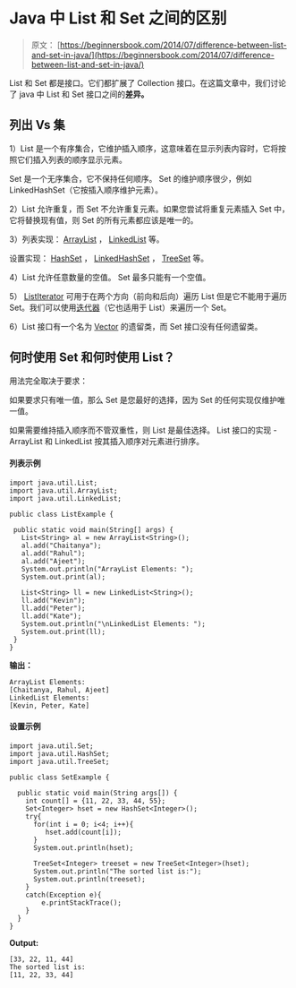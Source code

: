 # Java 中 List 和 Set 之间的区别

> 原文： [https://beginnersbook.com/2014/07/difference-between-list-and-set-in-java/](https://beginnersbook.com/2014/07/difference-between-list-and-set-in-java/)

List 和 Set 都是接口。它们都扩展了 Collection 接口。在这篇文章中，我们讨论了 java 中 List 和 Set 接口之间的**差异。**

## 列出 Vs 集

1）List 是一个有序集合，它维护插入顺序，这意味着在显示列表内容时，它将按照它们插入列表的顺序显示元素。

Set 是一个无序集合，它不保持任何顺序。 Set 的维护顺序很少，例如 LinkedHashSet（它按插入顺序维护元素）。

2）List 允许重复，而 Set 不允许重复元素。如果您尝试将重复元素插入 Set 中，它将替换现有值，则 Set 的所有元素都应该是唯一的。

3）列表实现： [ArrayList](https://beginnersbook.com/2013/12/java-arraylist/ "ArrayList in java with example programs – Collections Framework") ， [LinkedList](https://beginnersbook.com/2013/12/linkedlist-in-java-with-example/ "LinkedList in Java with Example") 等。

设置实现： [HashSet](https://beginnersbook.com/2013/12/hashset-class-in-java-with-example/ "HashSet Class in Java with example") ， [LinkedHashSet](https://beginnersbook.com/2013/12/linkedhashset-class-in-java-with-example/ "LinkedHashSet Class in Java with Example") ， [TreeSet](https://beginnersbook.com/2013/12/treeset-class-in-java-with-example/ "TreeSet Class in Java with example") 等。

4）List 允许任意数量的空值。 Set 最多只能有一个空值。

5） [ListIterator](https://beginnersbook.com/2014/06/listiterator-in-java-with-examples/ "ListIterator in Java with examples") 可用于在两个方向（前向和后向）遍历 List 但是它不能用于遍历 Set。我们可以使用[迭代器](https://beginnersbook.com/2014/06/java-iterator-with-examples/ "Java Iterator with examples")（它也适用于 List）来遍历一个 Set。

6）List 接口有一个名为 [Vector](https://beginnersbook.com/2013/12/vector-in-java/ "Vector in Java") 的遗留类，而 Set 接口没有任何遗留类。

## 何时使用 Set 和何时使用 List？

用法完全取决于要求：

如果要求只有唯一值，那么 Set 是您最好的选择，因为 Set 的任何实现仅维护唯一值。

如果需要维持插入顺序而不管双重性，则 List 是最佳选择。 List 接口的实现 - ArrayList 和 LinkedList 按其插入顺序对元素进行排序。

#### 列表示例

```
import java.util.List;
import java.util.ArrayList;
import java.util.LinkedList;

public class ListExample {

 public static void main(String[] args) {
   List<String> al = new ArrayList<String>();
   al.add("Chaitanya");
   al.add("Rahul");
   al.add("Ajeet");
   System.out.println("ArrayList Elements: ");
   System.out.print(al);

   List<String> ll = new LinkedList<String>();
   ll.add("Kevin");
   ll.add("Peter");
   ll.add("Kate");
   System.out.println("\nLinkedList Elements: ");
   System.out.print(ll);
 }
}
```

**输出：**

```
ArrayList Elements: 
[Chaitanya, Rahul, Ajeet]
LinkedList Elements: 
[Kevin, Peter, Kate]
```

#### 设置示例

```
import java.util.Set;
import java.util.HashSet;
import java.util.TreeSet;

public class SetExample {

  public static void main(String args[]) { 
    int count[] = {11, 22, 33, 44, 55};
    Set<Integer> hset = new HashSet<Integer>();
    try{
      for(int i = 0; i<4; i++){
         hset.add(count[i]);
      }
      System.out.println(hset);

      TreeSet<Integer> treeset = new TreeSet<Integer>(hset);
      System.out.println("The sorted list is:");
      System.out.println(treeset);
    }
    catch(Exception e){
        e.printStackTrace();
    }
  }
}
```

**Output:**

```
[33, 22, 11, 44]
The sorted list is:
[11, 22, 33, 44]
```